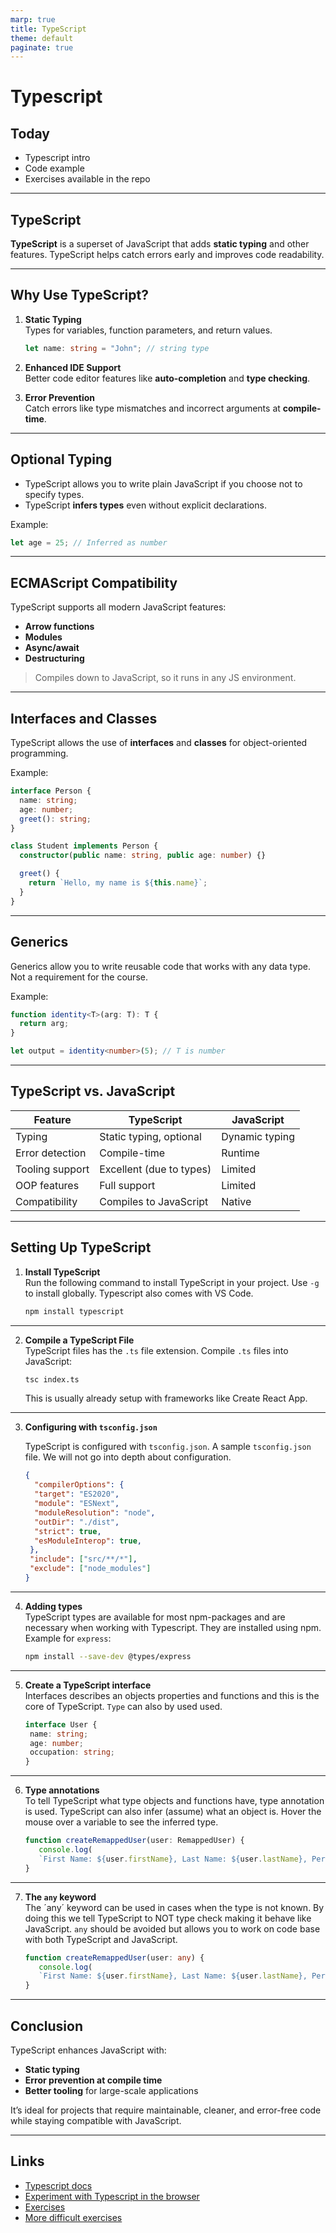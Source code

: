 ```yaml
---
marp: true
title: TypeScript
theme: default
paginate: true
---
```


# Typescript

## Today

- Typescript intro
- Code example
- Exercises available in the repo

---

## TypeScript

**TypeScript** is a superset of JavaScript that adds **static typing** and other features. TypeScript helps catch errors early and improves code readability.

---

## Why Use TypeScript?

1. **Static Typing**  
   Types for variables, function parameters, and return values.

   ```typescript
   let name: string = "John"; // string type
   ```

2. **Enhanced IDE Support**  
   Better code editor features like **auto-completion** and **type checking**.

3. **Error Prevention**  
   Catch errors like type mismatches and incorrect arguments at **compile-time**.

---

## Optional Typing

- TypeScript allows you to write plain JavaScript if you choose not to specify types.
- TypeScript **infers types** even without explicit declarations.

Example:

```typescript
let age = 25; // Inferred as number
```

---

## ECMAScript Compatibility

TypeScript supports all modern JavaScript features:

- **Arrow functions**
- **Modules**
- **Async/await**
- **Destructuring**

> Compiles down to JavaScript, so it runs in any JS environment.

---

## Interfaces and Classes

TypeScript allows the use of **interfaces** and **classes** for object-oriented programming.

Example:

```typescript
interface Person {
  name: string;
  age: number;
  greet(): string;
}

class Student implements Person {
  constructor(public name: string, public age: number) {}

  greet() {
    return `Hello, my name is ${this.name}`;
  }
}
```

---

## Generics

Generics allow you to write reusable code that works with any data type. Not a requirement for the course.

Example:

```typescript
function identity<T>(arg: T): T {
  return arg;
}

let output = identity<number>(5); // T is number
```

---

## TypeScript vs. JavaScript

| Feature             | TypeScript                         | JavaScript                         |
|---------------------|------------------------------------|------------------------------------|
| Typing              | Static typing, optional            | Dynamic typing                    |
| Error detection     | Compile-time                       | Runtime                           |
| Tooling support     | Excellent (due to types)           | Limited                           |
| OOP features        | Full support                       | Limited                           |
| Compatibility       | Compiles to JavaScript             | Native                             |

---

## Setting Up TypeScript

1. **Install TypeScript**  
   Run the following command to install TypeScript in your project. Use `-g` to install globally. Typescript also comes with VS Code.

   ```bash
   npm install typescript
   ```

---

2. **Compile a TypeScript File**  
   TypeScript files has the `.ts` file extension. Compile `.ts` files into JavaScript:

   ```bash
   tsc index.ts
   ```

   This is usually already setup with frameworks like Create React App.

---

3. **Configuring with `tsconfig.json`**  

   TypeScript is configured with `tsconfig.json`. A sample `tsconfig.json` file. We will not go into depth about configuration.

   ```json
   {
     "compilerOptions": {
     "target": "ES2020",
     "module": "ESNext",
     "moduleResolution": "node",
     "outDir": "./dist",
     "strict": true,
     "esModuleInterop": true,
    },
    "include": ["src/**/*"],
    "exclude": ["node_modules"]
   }
   ```

---

4. **Adding types**  
   TypeScript types are available for most npm-packages and are necessary when working with Typescript.
   They are installed using npm. Example for `express`:

   ```bash
   npm install --save-dev @types/express
   ```

---

5. **Create a TypeScript interface**  
   Interfaces describes an objects properties and functions and this is the core of TypeScript. `Type` can also by used used.

   ```typescript
   interface User {
    name: string;
    age: number;
    occupation: string;
   }
   ```

---

6. **Type annotations**  
   To tell TypeScript what type objects and functions have, type annotation is used. TypeScript can also infer (assume) what an object is. Hover the mouse over a variable to see the inferred type.

   ```typescript
   function createRemappedUser(user: RemappedUser) {
      console.log(
      `First Name: ${user.firstName}, Last Name: ${user.lastName}, Personal ID: ${user.personId}`);
   }
   ```

---

7. **The `any` keyword**  
   The ´any´ keyword can be used in cases when the type is not known. By doing this we tell TypeScript to NOT type check making it behave like JavaScript. `any` should be avoided but allows you to work on code base with both TypeScript and JavaScript.

   ```typescript
   function createRemappedUser(user: any) {
      console.log(
      `First Name: ${user.firstName}, Last Name: ${user.lastName}, Personal ID: ${user.persnId}`);
   }
   ```

---

## Conclusion

TypeScript enhances JavaScript with:

- **Static typing**
- **Error prevention at compile time**
- **Better tooling** for large-scale applications

It’s ideal for projects that require maintainable, cleaner, and error-free code while staying compatible with JavaScript.

---

## Links

- [Typescript docs](https://www.typescriptlang.org/)
- [Experiment with Typescript in the browser](https://www.typescriptlang.org/play)
- [Exercises](https://typescript-exercises.github.io)
- [More difficult exercises](https://github.com/type-challenges/type-challenges)
